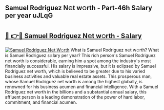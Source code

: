 ## Samuel Rodriguez N𝚎t w𝚘rth - Part-46h S𝚊lary per year uJLqG

# <h2><a href="http://gc3nw1.nevu.top/?p=Samuel+Rodriguez">🔗 👉🔴 Samuel Rodriguez N𝚎t w𝚘rth - S𝚊lary</a></h2>

[![Samuel Rodriguez N𝚎t W𝚘rth](https://i.imgur.com/Oavwk0R.jpeg)](http://gc3nw1.nevu.top/?p=Samuel+Rodriguez)
What is Samuel Rodriguez n𝚎t w𝚘rth? What is Samuel Rodriguez s𝚊lary per year?
This rich person's Samuel Rodriguez net worth is considerable, earning him a spot among the industry's most financially successful. His salary is impressive, but it is eclipsed by Samuel Rodriguez net worth, which is believed to be greater due to his varied business activities and valuable real estate assets. This prosperous man, whose Samuel Rodriguez net worth is among the highest globally, is renowned for his business acumen and financial intelligence. With a Samuel Rodriguez net worth in the billions and a substantial annual salary, this affluent person is a leading demonstration of the power of hard labor, commitment, and financial acumen.
